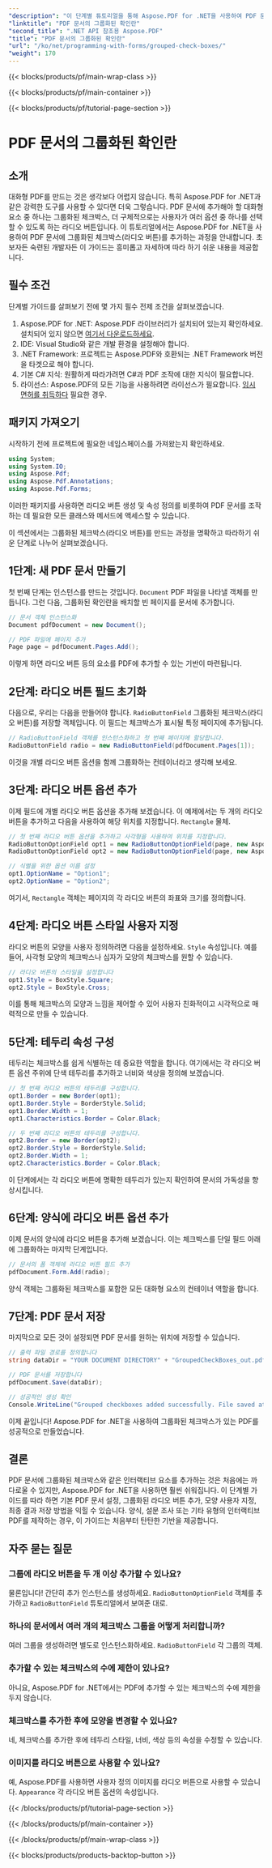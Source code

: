```yaml
---
"description": "이 단계별 튜토리얼을 통해 Aspose.PDF for .NET을 사용하여 PDF 문서에서 그룹화된 체크박스(라디오 버튼)를 만드는 방법을 알아보세요."
"linktitle": "PDF 문서의 그룹화된 확인란"
"second_title": ".NET API 참조용 Aspose.PDF"
"title": "PDF 문서의 그룹화된 확인란"
"url": "/ko/net/programming-with-forms/grouped-check-boxes/"
"weight": 170
---
```


{{< blocks/products/pf/main-wrap-class >}}

{{< blocks/products/pf/main-container >}}

{{< blocks/products/pf/tutorial-page-section >}}

# PDF 문서의 그룹화된 확인란

## 소개

대화형 PDF를 만드는 것은 생각보다 어렵지 않습니다. 특히 Aspose.PDF for .NET과 같은 강력한 도구를 사용할 수 있다면 더욱 그렇습니다. PDF 문서에 추가해야 할 대화형 요소 중 하나는 그룹화된 체크박스, 더 구체적으로는 사용자가 여러 옵션 중 하나를 선택할 수 있도록 하는 라디오 버튼입니다. 이 튜토리얼에서는 Aspose.PDF for .NET을 사용하여 PDF 문서에 그룹화된 체크박스(라디오 버튼)를 추가하는 과정을 안내합니다. 초보자든 숙련된 개발자든 이 가이드는 흥미롭고 자세하며 따라 하기 쉬운 내용을 제공합니다.

## 필수 조건

단계별 가이드를 살펴보기 전에 몇 가지 필수 전제 조건을 살펴보겠습니다.

1. Aspose.PDF for .NET: Aspose.PDF 라이브러리가 설치되어 있는지 확인하세요. 설치되어 있지 않으면 [여기서 다운로드하세요](https://releases.aspose.com/pdf/net/).
2. IDE: Visual Studio와 같은 개발 환경을 설정해야 합니다.
3. .NET Framework: 프로젝트는 Aspose.PDF와 호환되는 .NET Framework 버전을 타겟으로 해야 합니다.
4. 기본 C# 지식: 원활하게 따라가려면 C#과 PDF 조작에 대한 지식이 필요합니다.
5. 라이선스: Aspose.PDF의 모든 기능을 사용하려면 라이선스가 필요합니다. [임시 면허를 취득하다](https://purchase.aspose.com/temporary-license/) 필요한 경우.

## 패키지 가져오기

시작하기 전에 프로젝트에 필요한 네임스페이스를 가져왔는지 확인하세요.

```csharp
using System;
using System.IO;
using Aspose.Pdf;
using Aspose.Pdf.Annotations;
using Aspose.Pdf.Forms;
```

이러한 패키지를 사용하면 라디오 버튼 생성 및 속성 정의를 비롯하여 PDF 문서를 조작하는 데 필요한 모든 클래스와 메서드에 액세스할 수 있습니다.

이 섹션에서는 그룹화된 체크박스(라디오 버튼)를 만드는 과정을 명확하고 따라하기 쉬운 단계로 나누어 살펴보겠습니다.

## 1단계: 새 PDF 문서 만들기

첫 번째 단계는 인스턴스를 만드는 것입니다. `Document` PDF 파일을 나타낼 객체를 만듭니다. 그런 다음, 그룹화된 확인란을 배치할 빈 페이지를 문서에 추가합니다.

```csharp
// 문서 객체 인스턴스화
Document pdfDocument = new Document();

// PDF 파일에 페이지 추가
Page page = pdfDocument.Pages.Add();
```

이렇게 하면 라디오 버튼 등의 요소를 PDF에 추가할 수 있는 기반이 마련됩니다.

## 2단계: 라디오 버튼 필드 초기화

다음으로, 우리는 다음을 만들어야 합니다. `RadioButtonField` 그룹화된 체크박스(라디오 버튼)를 저장할 객체입니다. 이 필드는 체크박스가 표시될 특정 페이지에 추가됩니다.

```csharp
// RadioButtonField 객체를 인스턴스화하고 첫 번째 페이지에 할당합니다.
RadioButtonField radio = new RadioButtonField(pdfDocument.Pages[1]);
```

이것을 개별 라디오 버튼 옵션을 함께 그룹화하는 컨테이너라고 생각해 보세요.

## 3단계: 라디오 버튼 옵션 추가

이제 필드에 개별 라디오 버튼 옵션을 추가해 보겠습니다. 이 예제에서는 두 개의 라디오 버튼을 추가하고 다음을 사용하여 해당 위치를 지정합니다. `Rectangle` 물체.

```csharp
// 첫 번째 라디오 버튼 옵션을 추가하고 사각형을 사용하여 위치를 지정합니다.
RadioButtonOptionField opt1 = new RadioButtonOptionField(page, new Aspose.Pdf.Rectangle(0, 0, 20, 20));
RadioButtonOptionField opt2 = new RadioButtonOptionField(page, new Aspose.Pdf.Rectangle(100, 0, 120, 20));

// 식별을 위한 옵션 이름 설정
opt1.OptionName = "Option1";
opt2.OptionName = "Option2";
```

여기서, `Rectangle` 객체는 페이지의 각 라디오 버튼의 좌표와 크기를 정의합니다.

## 4단계: 라디오 버튼 스타일 사용자 지정

라디오 버튼의 모양을 사용자 정의하려면 다음을 설정하세요. `Style` 속성입니다. 예를 들어, 사각형 모양의 체크박스나 십자가 모양의 체크박스를 원할 수 있습니다.

```csharp
// 라디오 버튼의 스타일을 설정합니다
opt1.Style = BoxStyle.Square;
opt2.Style = BoxStyle.Cross;
```

이를 통해 체크박스의 모양과 느낌을 제어할 수 있어 사용자 친화적이고 시각적으로 매력적으로 만들 수 있습니다.

## 5단계: 테두리 속성 구성

테두리는 체크박스를 쉽게 식별하는 데 중요한 역할을 합니다. 여기에서는 각 라디오 버튼 옵션 주위에 단색 테두리를 추가하고 너비와 색상을 정의해 보겠습니다.

```csharp
// 첫 번째 라디오 버튼의 테두리를 구성합니다.
opt1.Border = new Border(opt1);
opt1.Border.Style = BorderStyle.Solid;
opt1.Border.Width = 1;
opt1.Characteristics.Border = Color.Black;

// 두 번째 라디오 버튼의 테두리를 구성합니다.
opt2.Border = new Border(opt2);
opt2.Border.Style = BorderStyle.Solid;
opt2.Border.Width = 1;
opt2.Characteristics.Border = Color.Black;
```

이 단계에서는 각 라디오 버튼에 명확한 테두리가 있는지 확인하여 문서의 가독성을 향상시킵니다.

## 6단계: 양식에 라디오 버튼 옵션 추가

이제 문서의 양식에 라디오 버튼을 추가해 보겠습니다. 이는 체크박스를 단일 필드 아래에 그룹화하는 마지막 단계입니다.

```csharp
// 문서의 폼 객체에 라디오 버튼 필드 추가
pdfDocument.Form.Add(radio);
```

양식 객체는 그룹화된 체크박스를 포함한 모든 대화형 요소의 컨테이너 역할을 합니다.

## 7단계: PDF 문서 저장

마지막으로 모든 것이 설정되면 PDF 문서를 원하는 위치에 저장할 수 있습니다.

```csharp
// 출력 파일 경로를 정의합니다
string dataDir = "YOUR DOCUMENT DIRECTORY" + "GroupedCheckBoxes_out.pdf";

// PDF 문서를 저장합니다
pdfDocument.Save(dataDir);

// 성공적인 생성 확인
Console.WriteLine("Grouped checkboxes added successfully. File saved at " + dataDir);
```

이제 끝입니다! Aspose.PDF for .NET을 사용하여 그룹화된 체크박스가 있는 PDF를 성공적으로 만들었습니다.

## 결론

PDF 문서에 그룹화된 체크박스와 같은 인터랙티브 요소를 추가하는 것은 처음에는 까다로울 수 있지만, Aspose.PDF for .NET을 사용하면 훨씬 쉬워집니다. 이 단계별 가이드를 따라 하면 기본 PDF 문서 설정, 그룹화된 라디오 버튼 추가, 모양 사용자 지정, 최종 결과 저장 방법을 익힐 수 있습니다. 양식, 설문 조사 또는 기타 유형의 인터랙티브 PDF를 제작하는 경우, 이 가이드는 처음부터 탄탄한 기반을 제공합니다.

## 자주 묻는 질문

### 그룹에 라디오 버튼을 두 개 이상 추가할 수 있나요?
물론입니다! 간단히 추가 인스턴스를 생성하세요. `RadioButtonOptionField` 객체를 추가하고 `RadioButtonField` 튜토리얼에서 보여준 대로.

### 하나의 문서에서 여러 개의 체크박스 그룹을 어떻게 처리합니까?
여러 그룹을 생성하려면 별도로 인스턴스화하세요. `RadioButtonField` 각 그룹의 객체.

### 추가할 수 있는 체크박스의 수에 제한이 있나요?
아니요, Aspose.PDF for .NET에서는 PDF에 추가할 수 있는 체크박스의 수에 제한을 두지 않습니다.

### 체크박스를 추가한 후에 모양을 변경할 수 있나요?
네, 체크박스를 추가한 후에 테두리 스타일, 너비, 색상 등의 속성을 수정할 수 있습니다.

### 이미지를 라디오 버튼으로 사용할 수 있나요?
예, Aspose.PDF를 사용하면 사용자 정의 이미지를 라디오 버튼으로 사용할 수 있습니다. `Appearance` 각 라디오 버튼 옵션의 속성입니다.

{{< /blocks/products/pf/tutorial-page-section >}}

{{< /blocks/products/pf/main-container >}}

{{< /blocks/products/pf/main-wrap-class >}}

{{< blocks/products/products-backtop-button >}}